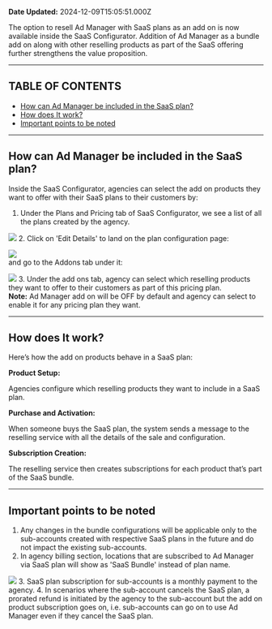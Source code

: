 **Date Updated:** 2024-12-09T15:05:51.000Z

The option to resell Ad Manager with SaaS plans as an add on is now available inside the SaaS Configurator. Addition of Ad Manager as a bundle add on along with other reselling products as part of the SaaS offering further strengthens the value proposition.

---

## **TABLE OF CONTENTS**

  
* [How can Ad Manager be included in the SaaS plan?](#How-can-Ad-Manager-be-included-in-the-SaaS-plan?)
* [How does It work?](#How-does-It-work?)
* [Important points to be noted](#Important-points-to-be-noted)

---

## **How can Ad Manager be included in the SaaS plan?**

  
Inside the SaaS Configurator, agencies can select the add on products they want to offer with their SaaS plans to their customers by:

  
1. Under the Plans and Pricing tab of SaaS Configurator, we see a list of all the plans created by the agency.  
    
![](https://s3.amazonaws.com/cdn.freshdesk.com/data/helpdesk/attachments/production/155037966485/original/a_Z_E8OAVwj70p_vZjGwdKms4DUI4VbPeg.png?1733732912)
2. Click on 'Edit Details' to land on the plan configuration page:  
    
![](https://s3.amazonaws.com/cdn.freshdesk.com/data/helpdesk/attachments/production/155037966639/original/MLzsn7aY_gkp1i9Uij3GlZd3oQkspiDDkA.png?1733733035)  
and go to the Addons tab under it:  
    
![](https://s3.amazonaws.com/cdn.freshdesk.com/data/helpdesk/attachments/production/155037966749/original/H5icCVKThFbGIntHgwRejs03blSlvLyNsw.png?1733733134)
3. Under the add ons tab, agency can select which reselling products they want to offer to their customers as part of this pricing plan.  
**Note:** Ad Manager add on will be OFF by default and agency can select to enable it for any pricing plan they want.

---

## **How does It work?**

  
Here’s how the add on products behave in a SaaS plan:

  
**Product Setup:** 

Agencies configure which reselling products they want to include in a SaaS plan.

**Purchase and Activation:** 

When someone buys the SaaS plan, the system sends a message to the reselling service with all the details of the sale and configuration.

**Subscription Creation:** 

The reselling service then creates subscriptions for each product that’s part of the SaaS bundle.

---

## **Important points to be noted**

  
1. Any changes in the bundle configurations will be applicable only to the sub-accounts created with respective SaaS plans in the future and do not impact the existing sub-accounts.
2. In agency billing section, locations that are subscribed to Ad Manager via SaaS plan will show as 'SaaS Bundle' instead of plan name.  
    
![](https://s3.amazonaws.com/cdn.freshdesk.com/data/helpdesk/attachments/production/155037967653/original/kUesW7sE5MyjRtUN6icMWQyim_j6NZHbSw.png?1733733874)
3. SaaS plan subscription for sub-accounts is a monthly payment to the agency.
4. In scenarios where the sub-account cancels the SaaS plan, a prorated refund is initiated by the agency to the sub-account but the add on product subscription goes on, i.e. sub-accounts can go on to use Ad Manager even if they cancel the SaaS plan.
  
  